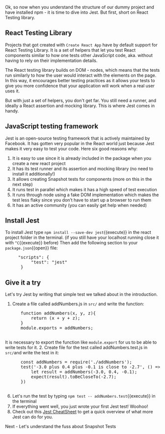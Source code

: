 Ok, so now when you understand the structure of our dummy project and have installed npm - it is time to dive into Jest. But first, short on React Testing library.
 
## React Testing Library
Projects that got created with `Create React App` have by default support for React Testing Library. It is a set of helpers that let you test React components similar to how one tests other JavaScript code, aka. without having to rely on their implementation details.
 
The React testing library builds on DOM - nodes, which means that the tests run similarly to how the user would interact with the elements on the page. In this way, it encourages better testing practices as it allows your tests to give you more confidence that your application will work when a real user uses it.
 
But with just a set of helpers, you don't get far. You still need a runner, and ideally a React assertion and mocking library. This is where Jest comes in handy.
 
## JavaScript testing framework
Jest is an open-source testing framework that is actively maintained by Facebook. It has gotten very popular in the React world just because Jest makes it very easy to test your code. Here six good reasons why:
1. It is easy to use since it is already included in the package when you create a new react project
2. It has its test runner and its assertion and mocking library (no need to install it additionally!)
3. It allows creating Snapshot tests for components (more on this in the next step)
4. It runs test in parallel which makes it has a high speed of test execution
5. It runs through node using a fake DOM implementation which makes the test less flaky since you don’t have to start up a browser to run them
6. It has an active community (you can easily get help when needed)
 
## Install Jest
To install Jest type `npm install --save-dev jest`{{execute}} in the react project folder in the terminal. (if you still have your localhost running close it with `^C`{{execute}} before)
Then add the following section to your `package.json`{{open}} file:
 
<pre class="file"  data-filename= "package.json" data-target="insert" data-marker="#TODO-insert">
     "scripts": {
          "test": "jest"
      }
</pre>

## Give it a try
Let's try Jest by writing that simple test we talked about in the introduction.
 
1. Create a file called addNumbers.js in `src/` and write the function:
  <pre class="file"  data-filename= "addNumbers.js" data-target="replace">
      function addNumbers(x, y, z){
          return (x + y + z);
      }
      module.exports = addNumbers;
  </pre>
   It is necessary to export the function like `module.export` for us to be able to write tests for it. 
2. Create file for the test called addNumbers.test.js in `src/`and write the test in it:
  <pre class="file"  data-filename= "addNumbers.test.js" data-target="replace">
      const addNumbers = require('./addNumbers');
      test('-3.0 plus 0.4 plus -0.1 is close to -2.7', () => {
          let result = addNumbers(-3.0, 0.4, -0.1);
          expect(result).toBeCloseTo(-2.7);
      })
  </pre>
6. Let's run the test by typing `npm test -- addNumbers.test`{{execute}} in the terminal
7. If everything went well, you just wrote your first Jest test! Woohoo!
8. Check out this [Jest CheatSheet](https://devhints.io/jest) to get a quick overview of what more Jest can do for you.

Next - Let's understand the fuss about Snapshot Tests

